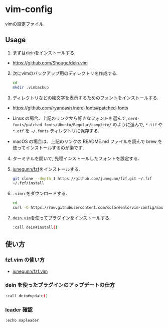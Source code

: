 # vim-config
vimの設定ファイル.

## Usage
1. まずはdeinをインストールする.
- https://github.com/Shougo/dein.vim

2. 次にvimのバックアップ用のディレクトリを作成する.
    ```bash
    cd
    mkdir .vimbackup
    ```

3. ディレクトリなどの絵文字を表示するためのフォントをインストールする.

- https://github.com/ryanoasis/nerd-fonts#patched-fonts

- Linux の場合、上記のリンクから好きなフォントを選んで, `nerd-fonts/patched-fonts/Ubuntu/Regular/complete/` のように進んで, `*.ttf` や `*.otf` を `~/.fonts` ディレクトリに保存する.
- macOS の場合は、上記のリンクの README.md ファイルを読んで brew を使ってインストールするのが楽です.

4. ターミナルを開いて, 先程インストールしたフォントを設定する.

5. [junegunn/fzf](https://github.com/junegunn/fzf#using-git)をインストールする．
    ```bash
    git clone --depth 1 https://github.com/junegunn/fzf.git ~/.fzf
    ~/.fzf/install
    ```

6. `.vimrc`をダウンロードする.
    ```bash
    cd
    curl -O https://raw.githubusercontent.com/solareenlo/vim-config/master/.vimrc
    ```

7. `dein.vim`を使ってプラグインをインストールする.
    ```bash
    :call dein#install()
    ```

## 使い方
### fzf.vim の使い方
- [junegunn/fzf.vim](https://github.com/junegunn/fzf.vim)

### dein を使ったプラグインのアップデートの仕方
```bash
:call dein#update()
```

### leader 確認
```bash
:echo mapleader
```
